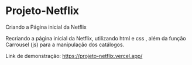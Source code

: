 # Projeto-Netflix
Criando a Página inicial da Netflix

Recriando a página inicial da Netflix, utilizando html e css , além da função Carrousel (js) para a manipulação dos catálogos.

Link de demonstração: https://projeto-netflix.vercel.app/
